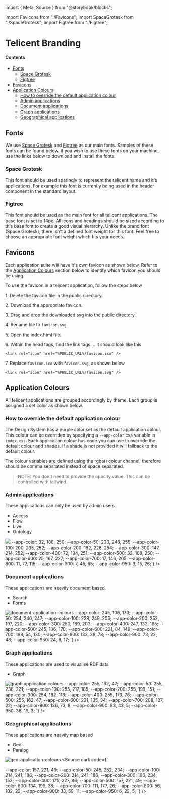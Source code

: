 import { Meta, Source } from "@storybook/blocks";

import Favicons from "./Favicons";
import SpaceGrotesk from "./SpaceGrotesk";
import Figtree from "./Figtree";

<Meta title="Design System/Branding" />

# Telicent Branding

#### Contents

- [Fonts](#fonts)
  - [Space Grotesk](#space-grotesk)
  - [Figtree](#figtree)
- [Favicons](#favicons)
- [Application Colours](#application-colours)
  - [How to override the default application
    colour](#how-to-override-the-default-application-colour)
  - [Admin applications](#admin-applications)
  - [Document applications](#document-applications)
  - [Graph applications](#graph-applications)
  - [Geographical applications](#geographical-applications)

## Fonts

We use [Space
Grotesk](https://fonts.google.com/specimen/Space+Grotesk?query=space+grotesk)
and [Figtree](https://fonts.google.com/specimen/Figtree?query=figtree) as our
main fonts. Samples of these fonts can be found below. If you wish to use these
fonts on your machine, use the links below to download and install the fonts.

### Space Grotesk

This font should be used sparingly to represent the telicent name and it's
applications. For example this font is currently being used in the header
component in the standard layout.

<SpaceGrotesk />

### Figtree

This font should be used as the main font for all telicent applications. The
base font is set to 14px. All icons and headings should be sized according to
this base font to create a good visual hierarchy. Unlike the brand font (Space
Grotesk), there isn't a defined font weight for this font. Feel free to choose an
appropriate font weight which fits your needs.

<Figtree />

## Favicons

Each application suite will have it's own favicon as shown below. Refer to the
[Application Colours](#application-colours) section below to identify which favicon you should
be using.

<Favicons />

To use the favicon in a telicent application, follow the steps below

1\. Delete the favicon file in the public directory.

2\. Download the appropriate favicon.

3\. Drag and drop the downloaded svg into the public directory.

4\. Rename file to `favicon.svg`.

5\. Open the index.html file.

6\. Within the head tags, find the link tags ... it should look like this

```
<link rel="icon" href="%PUBLIC_URL%/favicon.ico" />
```

7\. Replace `favicon.ico` with `favicon.svg`, as shown below

```
<link rel="icon" href="%PUBLIC_URL%/favicon.svg" />
```

## Application Colours

All telicent applications are grouped accordingly by theme. Each group is
assigned a set color as shown below.

### How to override the default application colour

The Design System has a purple color set as the default application colour. This
colour can be overriden by specifying a `--app-color` css variable in
`index.css`. Each application colour has code you can use to override the
default colour and shades. If a shade is not provided it will fallback to the
default colour.

The colour variables are defined using the rgba() colour channel, therefore
should be comma separated instead of space separated.

> NOTE: You don't need to provide the opacity value. This can be controlled with
> tailwind.

### Admin applications

These applications can only be used by admin users.

- Access
- Flow
- Live
- Ontology

<img src="/src/assets/storybook/admin-app-colours.png" />
<Source
  dark
  code={`

--app-color: 32, 188, 250;
--app-color-50: 233, 248, 255;
--app-color-100: 200, 235, 252;
--app-color-200: 182, 228, 254;
--app-color-300: 147, 214, 252;
--app-color-400: 72, 194, 251;
--app-color-500: 32, 188, 250;
--app-color-600: 25, 167, 227;
--app-color-700: 17, 146, 205;
--app-color-800: 11, 77, 115;
--app-color-900: 7, 45, 65;
--app-color-950: 3, 15, 26;`}
/>

### Document applications

These applications are heavily document based.

- Search
- Forms

<img src="/src/assets/storybook/document-app-colours.png" alt="document-application-colours" />
<Source
  dark
  code={`

--app-color: 245, 106, 170;
--app-color-50: 254, 240, 247;
--app-color-100: 228, 249, 205;
--app-color-200: 252, 197, 220;
--app-color-300: 250, 169, 203;
--app-color-400: 247, 133, 185;
--app-color-500: 245, 106, 170;
--app-color-600: 221, 84, 149;
--app-color-700: 198, 54, 130;
--app-color-800: 133, 38, 78;
--app-color-900: 73, 22, 48;
--app-color-950: 24, 8, 17;
`}
/>

### Graph applications

These applications are used to visualise RDF data

- Graph

<img src="/src/assets/storybook/graph-app-colours.png" alt="graph application colours" />
<Source
  dark
  code={`

--app-color: 255, 162, 47;
--app-color-50: 255, 238, 221;
--app-color-100: 255, 217, 185;
--app-color-200: 255, 199, 151;
--app-color-300: 254, 182, 116;
--app-color-400: 255, 173, 78;
--app-color-500: 255, 162, 47;
--app-color-600: 231, 135, 34;
--app-color-700: 208, 107, 22;
--app-color-800: 136, 73, 8;
--app-color-900: 83, 43, 5;
--app-color-950: 38, 19, 3;
`}
/>

### Geographical applications

These applications are heavily map based

- Geo
- Paralog

<img src="/src/assets/storybook/geo-app-colours.png"
alt="geo-application-colours" />
<Source
  dark
  code={`

--app-color: 157, 221, 49;
--app-color-50: 245, 252, 234;
--app-color-100: 214, 241, 186;
--app-color-200: 214, 241, 186;
--app-color-300: 196, 234, 153;
--app-color-400: 175, 227, 86;
--app-color-500: 157, 221, 49;
--app-color-600: 134, 199, 38;
--app-color-700: 111, 177, 26;
--app-color-800: 56, 102, 22;
--app-color-900: 33, 59, 11;
--app-color-950: 6, 22, 5;
`}
/>
